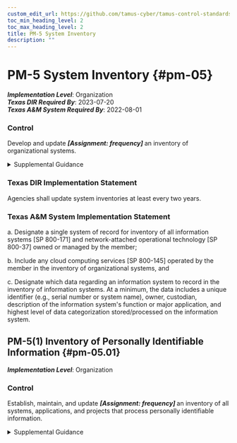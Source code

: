 ```yaml
---
custom_edit_url: https://github.com/tamus-cyber/tamus-control-standards/tree/main/content/tamus.edu/TAMUS_profile.xml
toc_min_heading_level: 2
toc_max_heading_level: 2
title: PM-5 System Inventory
description: ""
---
```


# PM-5 System Inventory {#pm-05}

_**Implementation Level**_: Organization\
_**Texas DIR Required By**_: 2023-07-20\
_**Texas A&M System Required By**_: 2022-08-01

### Control

Develop and update <strong title="pm-05_odp"> <em>[Assignment: frequency]</em> </strong> an inventory of organizational systems.

<details>
  <summary>Supplemental Guidance</summary>

 <a xmlns="http://csrc.nist.gov/ns/oscal/1.0" href="#27847491-5ce1-4f6a-a1e4-9e483782f0ef">OMB A-130</a> provides guidance on developing systems inventories and associated reporting requirements. System inventory refers to an organization-wide inventory of systems, not system components as described in <a xmlns="http://csrc.nist.gov/ns/oscal/1.0" href="#cm-8">CM-8</a>.

</details>

### Texas DIR Implementation Statement

Agencies shall update system inventories at least every two years.

### Texas A&M System Implementation Statement

a. Designate a single system of record for inventory of all information systems [SP 800-171] and network-attached operational technology [SP 800-37] owned or managed by the member;

b. Include any cloud computing services [SP 800-145] operated by the member in the inventory of organizational systems, and

c. Designate which data regarding an information system to record in the inventory of information systems. At a minimum, the data includes a unique identifier (e.g., serial number or system name), owner, custodian, description of the information system's function or major application, and highest level of data categorization stored/processed on the information system.

## PM-5(1) Inventory of Personally Identifiable Information {#pm-05.01}

_**Implementation Level**_: Organization

### Control

Establish, maintain, and update <strong title="pm-05.01_odp"> <em>[Assignment: frequency]</em> </strong> an inventory of all systems, applications, and projects that process personally identifiable information.

<details>
  <summary>Supplemental Guidance</summary>

An inventory of systems, applications, and projects that process personally identifiable information supports the mapping of data actions, providing individuals with privacy notices, maintaining accurate personally identifiable information, and limiting the processing of personally identifiable information when such information is not needed for operational purposes. Organizations may use this inventory to ensure that systems only process the personally identifiable information for authorized purposes and that this processing is still relevant and necessary for the purpose specified therein.

</details>

